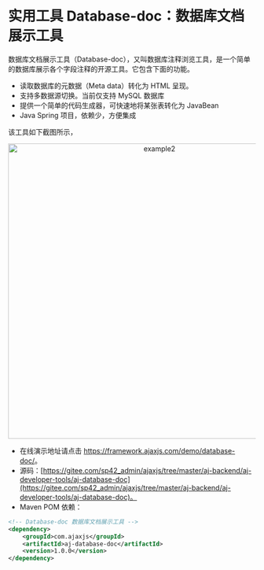 # 实用工具 Database-doc：数据库文档展示工具

数据库文档展示工具（Database-doc），又叫数据库注释浏览工具，是一个简单的数据库展示各个字段注释的开源工具。它包含下面的功能。

- 读取数据库的元数据（Meta data）转化为 HTML 呈现。
- 支持多数据源切换。当前仅支持 MySQL 数据库
- 提供一个简单的代码生成器，可快速地将某张表转化为 JavaBean
- Java Spring 项目，依赖少，方便集成

该工具如下截图所示，
<div align="center"><img src="https://foruda.gitee.com/images/1682750683847627505/bf927537_784269.png" alt="example2" width="600" /></div>

- 在线演示地址请点击 <a href="https://framework.ajaxjs.com/demo/database-doc/" target="_blank">https://framework.ajaxjs.com/demo/database-doc/</a>。
- 源码：[https://gitee.com/sp42_admin/ajaxjs/tree/master/aj-backend/aj-developer-tools/aj-database-doc](https://gitee.com/sp42_admin/ajaxjs/tree/master/aj-backend/aj-developer-tools/aj-database-doc)。
- Maven POM 依赖：

```xml
<!-- Database-doc 数据库文档展示工具 -->
<dependency>
    <groupId>com.ajaxjs</groupId>
    <artifactId>aj-database-doc</artifactId>
    <version>1.0.0</version>
</dependency>
```